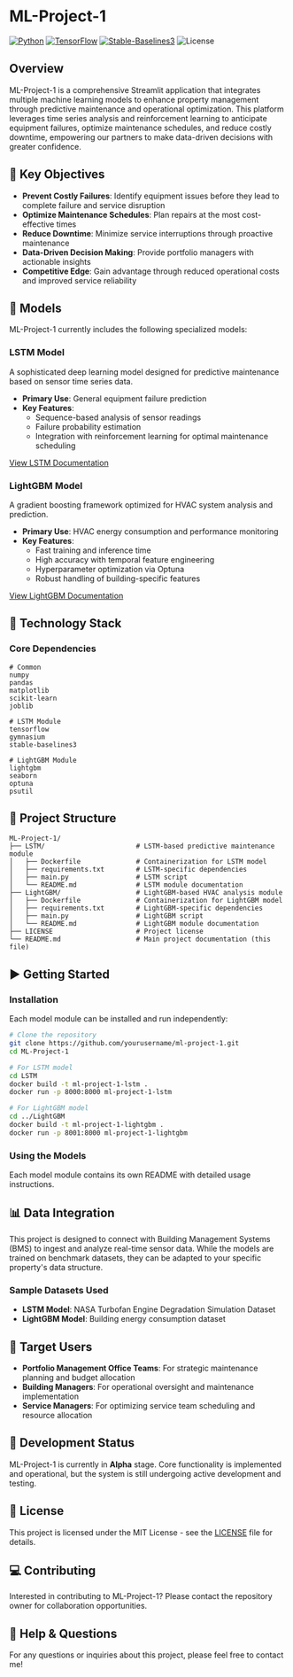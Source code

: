 # ML-Project-1

[![Python](https://img.shields.io/badge/Python-3.8%2B-blue)](https://www.python.org/)
[![TensorFlow](https://img.shields.io/badge/TensorFlow-2.0%2B-orange)](https://www.tensorflow.org/)
[![Stable-Baselines3](https://img.shields.io/badge/StableBaselines3-Latest-green)](https://stable-baselines3.readthedocs.io/)
![License](https://img.shields.io/badge/license-MIT-blue.svg)

## Overview
ML-Project-1 is a comprehensive Streamlit application that integrates multiple machine learning models to enhance property management through predictive maintenance and operational optimization. This platform leverages time series analysis and reinforcement learning to anticipate equipment failures, optimize maintenance schedules, and reduce costly downtime, empowering our partners to make data-driven decisions with greater confidence.

## 🎯 Key Objectives

- **Prevent Costly Failures**: Identify equipment issues before they lead to complete failure and service disruption
- **Optimize Maintenance Schedules**: Plan repairs at the most cost-effective times
- **Reduce Downtime**: Minimize service interruptions through proactive maintenance
- **Data-Driven Decision Making**: Provide portfolio managers with actionable insights
- **Competitive Edge**: Gain advantage through reduced operational costs and improved service reliability

## 🧠 Models

ML-Project-1 currently includes the following specialized models:

### LSTM Model

A sophisticated deep learning model designed for predictive maintenance based on sensor time series data.

- **Primary Use**: General equipment failure prediction
- **Key Features**: 
  - Sequence-based analysis of sensor readings
  - Failure probability estimation
  - Integration with reinforcement learning for optimal maintenance scheduling

[View LSTM Documentation](https://github.com/analyzethis1/ML-Project-1/blob/main/LSTM/readme.md)

### LightGBM Model

A gradient boosting framework optimized for HVAC system analysis and prediction.

- **Primary Use**: HVAC energy consumption and performance monitoring
- **Key Features**:
  - Fast training and inference time
  - High accuracy with temporal feature engineering
  - Hyperparameter optimization via Optuna
  - Robust handling of building-specific features

[View LightGBM Documentation](https://github.com/analyzethis1/ML-Project-1/blob/main/LightGBM/readme.md)

## 🔧 Technology Stack

### Core Dependencies

```
# Common
numpy
pandas
matplotlib
scikit-learn
joblib

# LSTM Module
tensorflow
gymnasium
stable-baselines3

# LightGBM Module
lightgbm
seaborn
optuna
psutil
```

## 📁 Project Structure

```
ML-Project-1/
├── LSTM/                       # LSTM-based predictive maintenance module
│   ├── Dockerfile              # Containerization for LSTM model
│   ├── requirements.txt        # LSTM-specific dependencies
│   ├── main.py                 # LSTM script
│   └── README.md               # LSTM module documentation
├── LightGBM/                   # LightGBM-based HVAC analysis module
│   ├── Dockerfile              # Containerization for LightGBM model
│   ├── requirements.txt        # LightGBM-specific dependencies
│   ├── main.py                 # LightGBM script
│   └── README.md               # LightGBM module documentation
├── LICENSE                     # Project license
└── README.md                   # Main project documentation (this file)
```

## ▶️ Getting Started

### Installation

Each model module can be installed and run independently:

```bash
# Clone the repository
git clone https://github.com/yourusername/ml-project-1.git
cd ML-Project-1

# For LSTM model
cd LSTM
docker build -t ml-project-1-lstm .
docker run -p 8000:8000 ml-project-1-lstm

# For LightGBM model
cd ../LightGBM
docker build -t ml-project-1-lightgbm .
docker run -p 8001:8000 ml-project-1-lightgbm
```

### Using the Models

Each model module contains its own README with detailed usage instructions.

## 📊 Data Integration

This project is designed to connect with Building Management Systems (BMS) to ingest and analyze real-time sensor data. While the models are trained on benchmark datasets, they can be adapted to your specific property's data structure.

### Sample Datasets Used

- **LSTM Model**: NASA Turbofan Engine Degradation Simulation Dataset
- **LightGBM Model**: Building energy consumption dataset

## 👥 Target Users

- **Portfolio Management Office Teams**: For strategic maintenance planning and budget allocation
- **Building Managers**: For operational oversight and maintenance implementation
- **Service Managers**: For optimizing service team scheduling and resource allocation

## 🔄 Development Status

ML-Project-1 is currently in **Alpha** stage. Core functionality is implemented and operational, but the system is still undergoing active development and testing.

## 📝 License

This project is licensed under the MIT License - see the [LICENSE](LICENSE) file for details.

## 💻 Contributing

Interested in contributing to ML-Project-1? Please contact the repository owner for collaboration opportunities.

## 🛟 Help & Questions

For any questions or inquiries about this project, please feel free to contact me!
